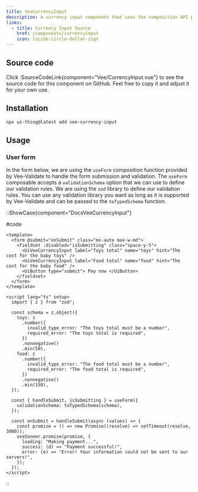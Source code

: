 ```yaml
---
title: VeeCurrencyInput
description: A currency input component that uses the composition API provided by Vee-Validate to perform validation.
links:
  - title: Currency Input Source
    href: /components/currencyinput
    icon: lucide:circle-dollar-sign
---
```


## Source code

Click :SourceCodeLink{component="Vee/CurrencyInput.vue"} to see the source code for this component on GitHub. Feel free to copy it and adjust it for your own use.

## Installation

```bash
npx ui-thing@latest add vee-currency-input
```

## Usage

### User form

In the form below, we are using the `useForm` composition function provided by Vee-Validate to handle the form submission and validation. The `useForm` composable accepts a `validationSchema` option that we can use to define our validation rules. We are using the `zod` library to define our validation rules. You can use any validation library you want as long as it is supported by Vee-Validate and can be passed to the `toTypedSchema` function.

::ShowCase{component="DocsVeeCurrencyInput"}

#code

```vue [DocsVeeCurrencyInput.vue]
<template>
  <form @submit="onSubmit" class="mx-auto max-w-md">
    <fieldset :disabled="isSubmitting" class="space-y-5">
      <UiVeeCurrencyInput label="Toys total" name="toys" hint="The cost for the baby toys" />
      <UiVeeCurrencyInput label="Food total" name="food" hint="The cost for the baby food" />
      <UiButton type="submit"> Pay now </UiButton>
    </fieldset>
  </form>
</template>

<script lang="ts" setup>
  import { z } from "zod";

  const schema = z.object({
    toys: z
      .number({
        invalid_type_error: "The toys total must be a number",
        required_error: "The toys total is required",
      })
      .nonnegative()
      .min(50),
    food: z
      .number({
        invalid_type_error: "The food total must be a number",
        required_error: "The food total is required",
      })
      .nonnegative()
      .min(150),
  });

  const { handleSubmit, isSubmitting } = useForm({
    validationSchema: toTypedSchema(schema),
  });

  const onSubmit = handleSubmit(async (values) => {
    const promise = () => new Promise((resolve) => setTimeout(resolve, 3000));
    useSonner.promise(promise, {
      loading: "Making payment...",
      success: (d) => "Payment successful!",
      error: (e) => "Error! Your information could not be sent to our servers!",
    });
  });
</script>
```

::
